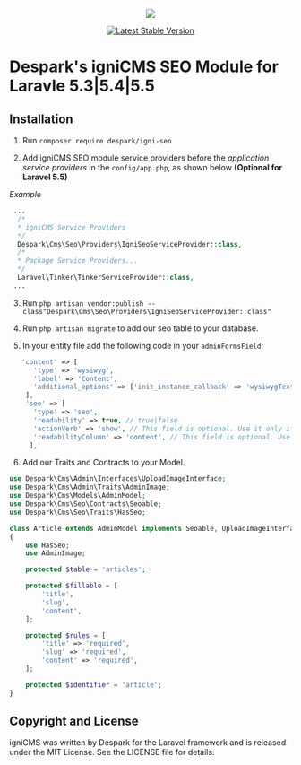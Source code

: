 <p align="center"><img src="https://despark.com/public/images/despark-logo.svg"></p>

<p align="center">
<a href="https://packagist.org/packages/despark/igni-seo"><img src="https://poser.pugx.org/despark/igni-seo/v/stable.svg" alt="Latest Stable Version"></a>
</p>

# Despark's igniCMS SEO Module for Laravle 5.3|5.4|5.5

## Installation

1. Run `composer require despark/igni-seo`

2. Add igniCMS SEO module service providers before the _application service providers_ in the `config/app.php`, as shown below **(Optional for Laravel 5.5)** 

  _Example_

  ```php
   ...
    /*
    * igniCMS Service Providers
    */
    Despark\Cms\Seo\Providers\IgniSeoServiceProvider::class,
    /*
    * Package Service Providers...
    */
    Laravel\Tinker\TinkerServiceProvider::class,
   ...
  ```
  
3. Run ```php artisan vendor:publish --class"Despark\Cms\Seo\Providers\IgniSeoServiceProvider::class"```
  
4. Run ```php artisan migrate``` to add our seo table to your database.

5. In your entity file add the following code in your ```adminFormsField```:
```php
   'content' => [
      'type' => 'wysiwyg',
      'label' => 'Content',
      'additional_options' => ['init_instance_callback' => 'wysiwygTextChanged'],
    ],
    'seo' => [
      'type' => 'seo',
      'readability' => true, // true|false
      'actionVerb' => 'show', // This field is optional. Use it only if your route action verb is not show
      'readabilityColumn' => 'content', // This field is optional. Use it only if your column, that is going to be checked for readability, is not called content
     ],
```

6. Add our Traits and Contracts to your Model.
```php
use Despark\Cms\Admin\Interfaces\UploadImageInterface;
use Despark\Cms\Admin\Traits\AdminImage;
use Despark\Cms\Models\AdminModel;
use Despark\Cms\Seo\Contracts\Seoable;
use Despark\Cms\Seo\Traits\HasSeo;

class Article extends AdminModel implements Seoable, UploadImageInterface
{
    use HasSeo;
    use AdminImage;

    protected $table = 'articles';

    protected $fillable = [
        'title',
        'slug',
        'content',
    ];

    protected $rules = [
        'title' => 'required',
        'slug' => 'required',
        'content' => 'required',
    ];

    protected $identifier = 'article';
}
```

## Copyright and License

igniCMS was written by Despark for the Laravel framework and is released under the MIT License. See the LICENSE file for details.
